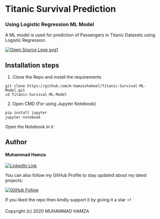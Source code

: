 # Titanic Survival Prediction
### Using Logistic Regression ML Model

A ML model is used for prediction of Passengers in Titanic Datasets using Logistic Regression.


[![Open Source Love svg1](https://badges.frapsoft.com/os/v1/open-source.svg?v=103)](#)

## Installation steps

1. Clone the Repo and install the requirements

```
git clone https://github.com/m-hamzashakeel/Titanic-Survival-ML-Model.git
cd Titanic-Survival-ML-Model
```

2. Open CMD (For using Jupyter Notebook)

```python
pip install jupyter
jupyter notebook
```
Open the Notebook in it

## Author

#### Muhammad Hamza
[![LinkedIn Link](https://img.shields.io/badge/Connect-Hamza-blue.svg?logo=linkedin&longCache=true&style=social&label=Connect
)](https://www.linkedin.com/in/mhamzadev)

You can also follow my GitHub Profile to stay updated about my latest projects:

[![GitHub Follow](https://img.shields.io/badge/Connect-Hamza-blue.svg?logo=Github&longCache=true&style=social&label=Follow)](https://github.com/m-hamzashakeel)

If you liked the repo then kindly support it by giving it a star ⭐!

Copyright (c) 2020 MUHAMMAD HAMZA